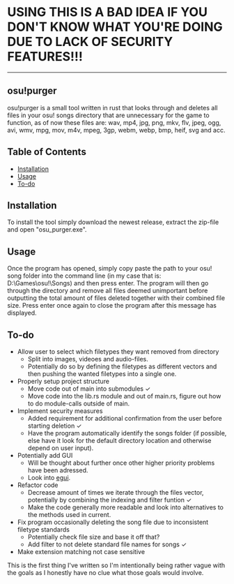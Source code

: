 # USING THIS IS A BAD IDEA IF YOU DON'T KNOW WHAT YOU'RE DOING DUE TO LACK OF SECURITY FEATURES!!!
------------
## osu!purger
osu!purger is a small tool written in rust that looks through and deletes all files in  your osu! songs directory that are unnecessary for the game to function, as of now these files are: wav, mp4, jpg, png, mkv, flv, jpeg, ogg, avi, wmv, mpg, mov, m4v, mpeg, 3gp, webm, webp, bmp, heif, svg and acc.

## Table of Contents
- [Installation](https://github.com/jettosu/osu-purger#installation)
- [Usage](https://github.com/jettosu/osu-purger#usage)
- [To-do](https://github.com/jettosu/osu-purger#to-do)

## Installation
To install the tool simply download the newest release, extract the zip-file and open "osu_purger.exe".
 
## Usage
Once the program has opened, simply copy paste the path to your osu! song folder into the command line (in my case that is: D:\Games\osu!\Songs) and then press enter. The program will then go through the directory and remove all files deemed unimportant before outputting the total amount of files deleted together with their combined file size. Press enter once again to close the program after this message has displayed.

## To-do
- Allow user to select which filetypes they want removed from directory
    - Split into images, videoes and audio-files.
    - Potentially do so by defining the filetypes as different vectors and then pushing the wanted filetypes into a single one.
- Properly setup project structure
    - Move code out of main into submodules ✓
    - Move code into the lib.rs module and out of main.rs, figure out how to do module-calls outside of main.
- Implement security measures
    - Added requirement for additional confirmation from the user before starting deletion ✓
    - Have the program automatically identify the songs folder (if possible, else have it look for the default directory location and otherwise depend on user input).
- Potentially add GUI
    - Will be thought about further once other higher priority problems have been adressed. 
    - Look into [egui](https://github.com/emilk/egui).
- Refactor code
    - Decrease amount of times we iterate through the files vector, potentially by combining the indexing and filter funtion ✓
    - Make the code generally more readable and look into alternatives to the methods used in current.
- Fix program occasionally deleting the song file due to inconsistent filetype standards
    - Potentially check file size and base it off that?
    - Add filter to not delete standard file names for songs ✓
- Make extension matching not case sensitive

This is  the first thing I've written so I'm intentionally being rather vague with the goals as I honestly have no clue what those goals would involve.
